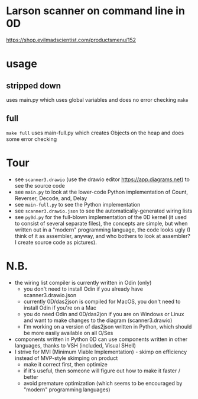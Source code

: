 # Larson scanner on command line in 0D
https://shop.evilmadscientist.com/productsmenu/152
# usage
## stripped down
uses main.py which uses global variables and does no error checking
`make`
## full
`make full`
uses main-full.py which creates Objects on the heap and does some error checking
# Tour
- see `scanner3.drawio` (use the drawio editor https://app.diagrams.net) to see the source code
- see `main.py` to look at the lower-code Python implementation of Count, Reverser, Decode, and, Delay
- see `main-full.py` to see the Python implementation
- see `scanner3.drawio.json` to see the automatically-generated wiring lists
- see `py0d.py` for the full-blown implementation of the 0D kernel (it used to consist of several separate files), the concepts are simple, but when written out in a "modern" programming language, the code looks ugly (I think of it as assembler, anyway, and who bothers to look at assembler? I create source code as pictures).
# N.B.
- the wiring list compiler is currently written in Odin (only)
  - you don't need to install Odin if you already have scanner3.drawio.json
  - currently 0D/das2json is compiled for MacOS, you don't need to install Odin if you're on a Mac
  - you do need Odin and 0D/das2jon if you are on Windows or Linux and want to make changes to the diagram (scanner3.drawio)
  - I'm working on a version of das2json written in Python, which should be more easily available on all O/Ses
- components written in Python 0D can use components written in other languages, thanks to VSH (included, Visual SHell)
- I strive for MVI (Minimum Viable Implementation) - skimp on efficiency instead of MVP-style skimping on product
  - make it correct first, then optimize
  - if it's useful, then someone will figure out how to make it faster / better
  - avoid premature optimization (which seems to be encouraged by "modern" programming languages)
